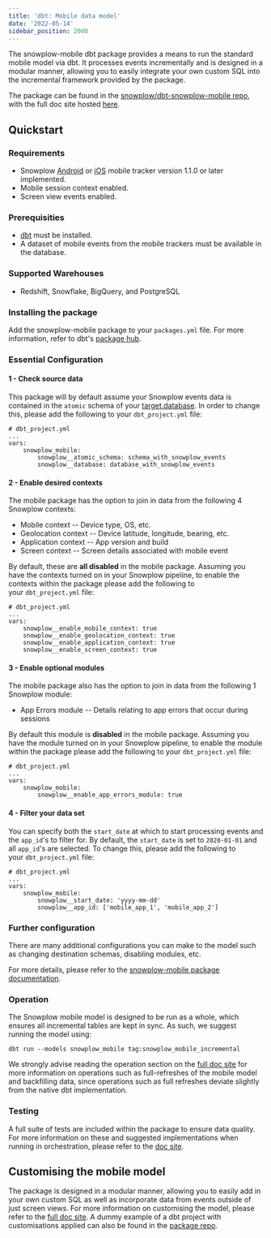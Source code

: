 ```yaml
---
title: 'dbt: Mobile data model'
date: '2022-05-14'
sidebar_position: 2000
---
```


The snowplow-mobile dbt package provides a means to run the standard mobile model via dbt. It processes events incrementally and is designed in a modular manner, allowing you to easily integrate your own custom SQL into the incremental framework provided by the package.

The package can be found in the [snowplow/dbt-snowplow-mobile repo](https://github.com/snowplow/dbt-snowplow-mobile), with the full doc site hosted [here](https://snowplow.github.io/dbt-snowplow-mobile/#!/overview/snowplow_mobile).

## Quickstart

### Requirements

- Snowplow [Android](/docs/collecting-data/collecting-from-own-applications/mobile-trackers/previous-versions/android-tracker/index.md) or [iOS](/docs/collecting-data/collecting-from-own-applications/mobile-trackers/previous-versions/objective-c-tracker/index.md) mobile tracker version 1.1.0 or later implemented.
- Mobile session context enabled.
- Screen view events enabled.

### Prerequisities

- [dbt](https://github.com/dbt-labs/dbt) must be installed.
- A dataset of mobile events from the mobile trackers must be available in the database.

### Supported Warehouses

- Redshift, Snowflake, BigQuery, and PostgreSQL

### Installing the package

Add the snowplow-mobile package to your `packages.yml` file. For more information, refer to dbt's [package hub](https://hub.getdbt.com/snowplow/snowplow_mobile/latest/).

### Essential Configuration

#### 1 - Check source data

This package will by default assume your Snowplow events data is contained in the `atomic` schema of your [target.database](https://docs.getdbt.com/docs/running-a-dbt-project/using-the-command-line-interface/configure-your-profile). In order to change this, please add the following to your `dbt_project.yml` file:

```
# dbt_project.yml
...
vars:
    snowplow_mobile:
        snowplow__atomic_schema: schema_with_snowplow_events
        snowplow__database: database_with_snowplow_events
```

#### 2 - Enable desired contexts

The mobile package has the option to join in data from the following 4 Snowplow contexts:

- Mobile context -- Device type, OS, etc.
- Geolocation context -- Device latitude, longitude, bearing, etc.
- Application context -- App version and build
- Screen context -- Screen details associated with mobile event

By default, these are **all disabled** in the mobile package. Assuming you have the contexts turned on in your Snowplow pipeline, to enable the contexts within the package please add the following to your `dbt_project.yml` file:

```
# dbt_project.yml
...
vars:
    snowplow__enable_mobile_context: true
    snowplow__enable_geolocation_context: true
    snowplow__enable_application_context: true
    snowplow__enable_screen_context: true
```

#### 3 - Enable optional modules

The mobile package also has the option to join in data from the following 1 Snowplow module:

- App Errors module -- Details relating to app errors that occur during sessions

By default this module is **disabled** in the mobile package. Assuming you have the module turned on in your Snowplow pipeline, to enable the module within the package please add the following to your `dbt_project.yml` file:

```
# dbt_project.yml
...
vars:
    snowplow_mobile:
        snowplow__enable_app_errors_module: true
```

#### 4 - Filter your data set

You can specify both the `start_date` at which to start processing events and the `app_id`'s to filter for. By default, the `start_date` is set to `2020-01-01` and all `app_id`'s are selected. To change this, please add the following to your `dbt_project.yml` file:

```
# dbt_project.yml
...
vars:
    snowplow_mobile:
        snowplow__start_date: 'yyyy-mm-dd'
        snowplow__app_id: ['mobile_app_1', 'mobile_app_2']
```

### Further configuration

There are many additional configurations you can make to the model such as changing destination schemas, disabling modules, etc.

For more details, please refer to the [snowplow-mobile package documentation](https://snowplow.github.io/dbt-snowplow-mobile/#!/overview/snowplow_mobile).

### Operation

The Snowplow mobile model is designed to be run as a whole, which ensures all incremental tables are kept in sync. As such, we suggest running the model using:

```
dbt run --models snowplow_mobile tag:snowplow_mobile_incremental
```

We strongly advise reading the operation section on the [full doc site](https://snowplow.github.io/dbt-snowplow-mobile/#!/overview/snowplow_mobile) for more information on operations such as full-refreshes of the mobile model and backfilling data, since operations such as full refreshes deviate slightly from the native dbt implementation.

### Testing

A full suite of tests are included within the package to ensure data quality. For more information on these and suggested implementations when running in orchestration, please refer to the [doc site](https://snowplow.github.io/dbt-snowplow-mobile/#!/overview/snowplow_mobile).

## Customising the mobile model

The package is designed in a modular manner, allowing you to easily add in your own custom SQL as well as incorporate data from events outside of just screen views. For more information on customising the model, please refer to the [full doc site](https://snowplow.github.io/dbt-snowplow-mobile/#!/overview/snowplow_mobile). A dummy example of a dbt project with customisations applied can also be found in the [package repo](https://github.com/snowplow/dbt-snowplow-mobile/tree/main/custom_example).
